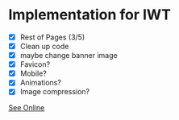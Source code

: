 # Implementation for IWT

- [x] Rest of Pages (3/5)
- [x] Clean up code
- [x] maybe change banner image
- [x] Favicon?
- [x] Mobile?
- [x] Animations?
- [x] Image compression?

[See Online](https://ffuszthaler.github.io/BCC_WS21/IWT/implementation/)

